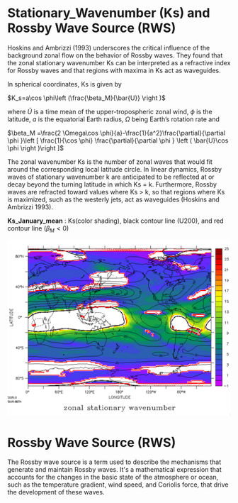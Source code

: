 # Stationary_Wavenumber (Ks) and Rossby Wave Source (RWS)

Hoskins and Ambrizzi (1993) underscores the critical influence of the background zonal flow on the behavior of Rossby waves. They found that the zonal stationary wavenumber Ks can be interpreted as a refractive index for Rossby waves and that regions with maxima in Ks act as waveguides.

In spherical coordinates, Ks is given by

$K_s=a\cos \phi\left (\frac{\beta_M}{\bar{U}} \right )$

where $\bar{U}$ is a time mean of the upper-tropospheric zonal wind, $\phi$ is the latitude, $a$ is the equatorial Earth radius, $\Omega$ being Earth’s rotation rate and

$\beta_M =\frac{2 \Omega\cos \phi}{a}-\frac{1}{a^2}\frac{\partial}{\partial \phi }\left [ \frac{1}{\cos \phi} \frac{\partial}{\partial \phi } \left ( \bar{U}\cos \phi \right )\right ]$

The zonal wavenumber Ks is the number of zonal waves that would fit around the corresponding local latitude circle. In linear dynamics, Rossby waves of stationary wavenumber k are anticipated to be reflected at or decay beyond the turning latitude in which Ks = k. Furthermore, Rossby waves are refracted toward values where Ks > k,  so that regions where Ks is maximized, such as the westerly jets, act as waveguides (Hoskins and Ambrizzi 1993). 

**Ks_January_mean** :
Ks(color shading), black contour line (U200), and red contour line ($\beta_M < 0$)
<p align="center">
  <img src="Ks_January_mean.png" width="700">
</p>


# Rossby Wave Source (RWS)

The Rossby wave source is a term used to describe the mechanisms that generate and maintain Rossby waves. It's a mathematical expression that accounts for the changes in the basic state of the atmosphere or ocean, such as the temperature gradient, wind speed, and Coriolis force, that drive the development of these waves. 

